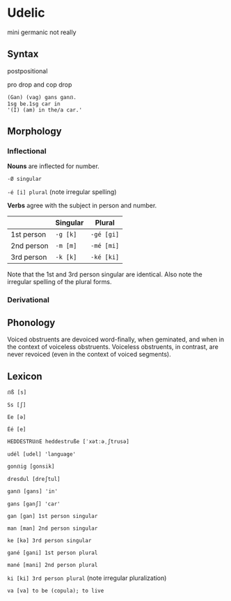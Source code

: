 # Udelic

mini germanic not really

## Syntax

postpositional

pro drop and cop drop

```
(Gan) (vag) gans ganẞ.
1sg be.1sg car in
'(I) (am) in the/a car.'
```

## Morphology

### Inflectional

**Nouns** are inflected for number.

`-Ø singular`

`-é [i] plural` (note irregular spelling)

**Verbs** agree with the subject in person and number.

|            | Singular | Plural     |
|------------|----------|------------|
| 1st person | `-g [k]` | `-gé [gi]` |
| 2nd person | `-m [m]` | `-mé [mi]` |
| 3rd person | `-k [k]` | `-ké [ki]` |

Note that the 1st and 3rd person singular are identical. Also note the irregular spelling of the plural forms.

### Derivational

## Phonology

Voiced obstruents are devoiced word-finally, when geminated, and when in the context of voiceless obstruents. Voiceless obstruents, in contrast, are never revoiced (even in the context of voiced segments).

## Lexicon

`ẞß [s]`

`Ss [ʃ]`

`Ee [ə]`

`Éé [e]`

`HEDDESTRUẞE heddestruße [ˈxətːəˌʃtrusə]`

`udél [udel] 'language'`

`gonẞig [gonsik]`

`dresdul [dreʃtul]`

`ganẞ [gans] 'in'`

`gans [ganʃ] 'car'`

`gan [gan] 1st person singular`

`man [man] 2nd person singular`

`ke [kə] 3rd person singular`

`gané [gani] 1st person plural`

`mané [mani] 2nd person plural`

`ki [ki] 3rd person plural` (note irregular pluralization)

`va [va] to be (copula); to live`
